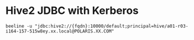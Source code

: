 # Hive2 JDBC with Kerberos

```shell
beeline -u "jdbc:hive2://{fqdn}:10000/default;principal=hive/a01-r03-i164-157-515w8ey.xx.local@POLARIS.XX.COM"
```

